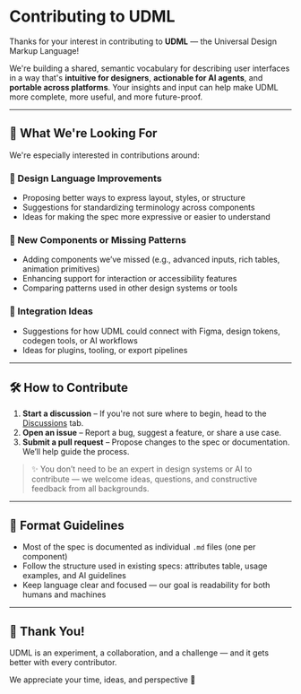 # Contributing to UDML

Thanks for your interest in contributing to **UDML** — the Universal Design Markup Language!

We're building a shared, semantic vocabulary for describing user interfaces in a way that's **intuitive for designers**, **actionable for AI agents**, and **portable across platforms**. Your insights and input can help make UDML more complete, more useful, and more future-proof.

***

## 🧠 What We're Looking For

We're especially interested in contributions around:

### 📐 Design Language Improvements

* Proposing better ways to express layout, styles, or structure
* Suggestions for standardizing terminology across components
* Ideas for making the spec more expressive or easier to understand

### 🧩 New Components or Missing Patterns

* Adding components we’ve missed (e.g., advanced inputs, rich tables, animation primitives)
* Enhancing support for interaction or accessibility features
* Comparing patterns used in other design systems or tools

### 🔌 Integration Ideas

* Suggestions for how UDML could connect with Figma, design tokens, codegen tools, or AI workflows
* Ideas for plugins, tooling, or export pipelines

***

## 🛠 How to Contribute

1. **Start a discussion** – If you're not sure where to begin, head to the [Discussions](discussions/) tab.
2. **Open an issue** – Report a bug, suggest a feature, or share a use case.
3. **Submit a pull request** – Propose changes to the spec or documentation. We’ll help guide the process.

> ✨ You don’t need to be an expert in design systems or AI to contribute — we welcome ideas, questions, and constructive feedback from all backgrounds.

***

## 📄 Format Guidelines

* Most of the spec is documented as individual `.md` files (one per component)
* Follow the structure used in existing specs: attributes table, usage examples, and AI guidelines
* Keep language clear and focused — our goal is readability for both humans and machines

***

## 🙌 Thank You!

UDML is an experiment, a collaboration, and a challenge — and it gets better with every contributor.

We appreciate your time, ideas, and perspective 💙
